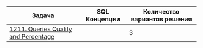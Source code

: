 | Задача | SQL Концепции |  Количество вариантов решения |
|--------|---------------|-------------------------------|
|[1211. Queries Quality and Percentage](https://leetcode.com/problems/queries-quality-and-percentage/description/)||3|
